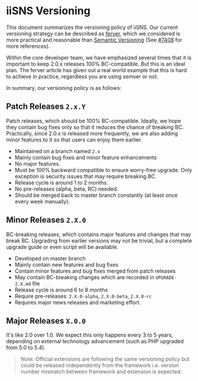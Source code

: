 iiSNS Versioning
==============

This document summarizes the versioning policy of iiSNS. Our current versioning strategy can be
described as [ferver](https://github.com/jonathanong/ferver), which we considered is more practical
and reasonable than [Semantic Versioning](http://semver.org/) (See [#7408](https://github.com/shi-yang/iisns/issues/7408) for more references).

Within the core developer team, we have emphasized several times that it is important to keep 2.0.x releases 100% BC-compatible.
But this is an ideal plan. The ferver article has given out a real world example that this is hard to achieve in practice,
regardless you are using semver or not.

In summary, our versioning policy is as follows:

## Patch Releases `2.x.Y`

Patch releases, which should be 100% BC-compatible. Ideally, we hope they contain bug fixes only so that it reduces
the chance of breaking BC. Practically, since 2.0.x is released more frequently, we are also adding minor features
to it so that users can enjoy them earlier.

* Maintained on a branch named `2.x`
* Mainly contain bug fixes and minor feature enhancements
* No major features.
* Must be 100% backward compatible to ensure worry-free upgrade. Only exception is security issues that may require breaking BC.
* Release cycle is around 1 to 2 months.
* No pre-releases (alpha, beta, RC) needed.
* Should be merged back to master branch constantly (at least once every week manually).


## Minor Releases `2.X.0`

BC-breaking releases, which contains major features and changes that may break BC. Upgrading from earlier versions may
not be trivial, but a complete upgrade guide or even script will be available.

* Developed on master branch
* Mainly contain new features and bug fixes
* Contain minor features and bug fixes merged from patch releases
* May contain BC-breaking changes which are recorded in `UPGRADE-2.X.md` file
* Release cycle is around 6 to 8 months
* Require pre-releases: `2.X.0-alpha`, `2.X.0-beta`, `2.X.0-rc`
* Requires major news releases and marketing effort.


## Major Releases `X.0.0`

It's like 2.0 over 1.0. We expect this only happens every 3 to 5 years, depending on external technology advancement
(such as PHP upgraded from 5.0 to 5.4).

> Note: Official extensions are following the same versioning policy but could be released independently from
the framework i.e. version number mismatch between framework and extension is expected.
